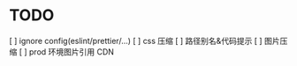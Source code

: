 # TODO

[ ] ignore config(eslint/prettier/...)
[ ] css 压缩
[ ] 路径别名&代码提示
[ ] 图片压缩
[ ] prod 环境图片引用 CDN
